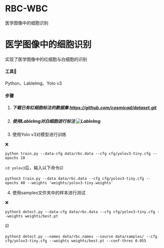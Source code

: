# RBC-WBC
医学图像中的细胞识别

# 医学图像中的细胞识别

实现了医学图像中的红细胞与白细胞的识别

#### 工具🔧

Python、LableImg、Yolo v3

#### 步骤

1. ##### 下载已有红细胞标注的数据集 https://github.com/cosmicad/dataset.git

2. ##### 使用LableImg对白细胞进行标注 ![LableImg](LableImg.png)

3. 使用Yolo v3对模型进行训练

❌

  ```
  python train.py --data-cfg data/rbc.data --cfg cfg/yolov3-tiny.cfg --epochs 10
  ```

`cd yolov3`后，输入以下命令☑️

  ```
  python3 train.py --data data/rbc.data --cfg cfg/yolov3-tiny.cfg --epochs 40 --weights 'weights/yolov3-tiny.weights'
  ```

4. 使用samples文件夹中的样本进行测试

❌


  ```
  python3 detect.py --data-cfg data/rbc.data --cfg cfg/yolov3-tiny.cfg --weights weights/best.pt
  ```

☑️

  ```
  python3 detect.py --names data/rbc.names --source data/samples/ --cfg cfg/yolov3-tiny.cfg --weights weights/best.pt --conf-thres 0.055
  ```
